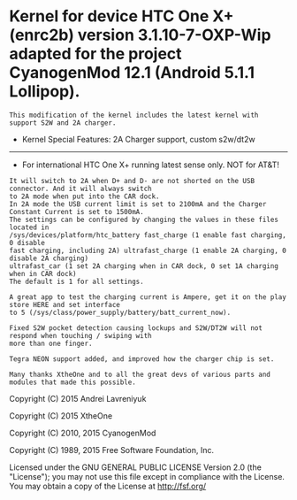 # Kernel for device HTC One X+ (enrc2b) version 3.1.10-7-OXP-Wip adapted for the project CyanogenMod 12.1 (Android 5.1.1 Lollipop).

```
This modification of the kernel includes the latest kernel with support S2W and 2A charger.

```


* Kernel Special Features: 2A Charger support, custom s2w/dt2w
---------------


* For international HTC One X+ running latest sense only. NOT for AT&T!


```
It will switch to 2A when D+ and D- are not shorted on the USB connector. And it will always switch 
to 2A mode when put into the CAR dock.
In 2A mode the USB current limit is set to 2100mA and the Charger Constant Current is set to 1500mA.
The settings can be configured by changing the values in these files located in 
/sys/devices/platform/htc_battery fast_charge (1 enable fast charging, 0 disable 
fast charging, including 2A) ultrafast_charge (1 enable 2A charging, 0 disable 2A charging) 
ultrafast_car (1 set 2A charging when in CAR dock, 0 set 1A charging when in CAR dock) 
The default is 1 for all settings.

A great app to test the charging current is Ampere, get it on the play store HERE and set interface 
to 5 (/sys/class/power_supply/battery/batt_current_now).

Fixed S2W pocket detection causing lockups and S2W/DT2W will not respond when touching / swiping with 
more than one finger.

Tegra NEON support added, and improved how the charger chip is set.

Many thanks XtheOne and to all the great devs of various parts and modules that made this possible.

```


Copyright (C) 2015  Andrei Lavreniyuk

Copyright (C) 2015  XtheOne

Copyright (C) 2010, 2015 CyanogenMod

Copyright (C) 1989, 2015 Free Software Foundation, Inc.

Licensed under the GNU GENERAL PUBLIC LICENSE Version 2.0 (the "License");
you may not use this file except in compliance with the License.
You may obtain a copy of the License at <http://fsf.org/>

